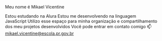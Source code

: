 Meu nome é Mikael Vicentine

Estou estudando na Alura
Estou me desenvolvendo na linguagem JavaScript
Utilizo esse espaço para minha organização e compartilhamento dos meu projetos desenvolvidos
Você pode entrar em contato comigo 📫
mikael.vicentine@escola.pr.gov.br
